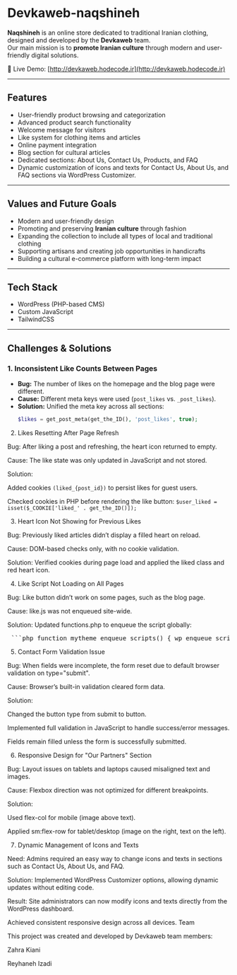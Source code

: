 # Devkaweb-naqshineh


**Naqshineh** is an online store dedicated to traditional Iranian clothing, designed and developed by the **Devkaweb** team.  
Our main mission is to **promote Iranian culture** through modern and user-friendly digital solutions.

🔗 Live Demo: [http://devkaweb.hodecode.ir](http://devkaweb.hodecode.ir)

---

##  Features
- User-friendly product browsing and categorization  
- Advanced product search functionality  
- Welcome message for visitors  
- Like system for clothing items and articles  
- Online payment integration  
- Blog section for cultural articles  
- Dedicated sections: About Us, Contact Us, Products, and FAQ  
- Dynamic customization of icons and texts for Contact Us, About Us, and FAQ sections via WordPress Customizer.
---

##  Values and Future Goals
- Modern and user-friendly design  
- Promoting and preserving **Iranian culture** through fashion  
- Expanding the collection to include all types of local and traditional clothing  
- Supporting artisans and creating job opportunities in handicrafts  
- Building a cultural e-commerce platform with long-term impact  

---

##  Tech Stack
- WordPress (PHP-based CMS)  
- Custom JavaScript  
- TailwindCSS  


---

##  Challenges & Solutions

### 1. Inconsistent Like Counts Between Pages
- **Bug:** The number of likes on the homepage and the blog page were different.  
- **Cause:** Different meta keys were used (`post_likes` vs. `_post_likes`).  
- **Solution:** Unified the meta key across all sections:  
  ```php
  $likes = get_post_meta(get_the_ID(), 'post_likes', true);

2. Likes Resetting After Page Refresh

Bug: After liking a post and refreshing, the heart icon returned to empty.

Cause: The like state was only updated in JavaScript and not stored.

Solution:

Added cookies ```(liked_{post_id})``` to persist likes for guest users.

Checked cookies in PHP before rendering the like button:
```$user_liked = isset($_COOKIE['liked_' . get_the_ID()]);```

3. Heart Icon Not Showing for Previous Likes

Bug: Previously liked articles didn’t display a filled heart on reload.

Cause: DOM-based checks only, with no cookie validation.

Solution: Verified cookies during page load and applied the liked class and red heart icon.

4. Like Script Not Loading on All Pages

Bug: Like button didn’t work on some pages, such as the blog page.

Cause: like.js was not enqueued site-wide.

Solution: Updated functions.php to enqueue the script globally:

<pre> ```php function mytheme_enqueue_scripts() { wp_enqueue_script('jquery'); wp_enqueue_script( 'like-js', get_template_directory_uri() . '/like.js', array('jquery'), null, true ); wp_localize_script('like-js', 'like_ajax', array( 'ajaxurl' => admin_url('admin-ajax.php') )); } add_action('wp_enqueue_scripts', 'mytheme_enqueue_scripts'); ``` </pre>

5. Contact Form Validation Issue

Bug: When fields were incomplete, the form reset due to default browser validation on type="submit".

Cause: Browser’s built-in validation cleared form data.

Solution:

Changed the button type from submit to button.

Implemented full validation in JavaScript to handle success/error messages.

Fields remain filled unless the form is successfully submitted.

6. Responsive Design for "Our Partners" Section

Bug: Layout issues on tablets and laptops caused misaligned text and images.

Cause: Flexbox direction was not optimized for different breakpoints.

Solution:

Used flex-col for mobile (image above text).

Applied sm:flex-row for tablet/desktop (image on the right, text on the left).

7. Dynamic Management of Icons and Texts

Need: Admins required an easy way to change icons and texts in sections such as Contact Us, About Us, and FAQ.

Solution: Implemented WordPress Customizer options, allowing dynamic updates without editing code.

Result: Site administrators can now modify icons and texts directly from the WordPress dashboard.

Achieved consistent responsive design across all devices.
Team

This project was created and developed by Devkaweb team members:

Zahra Kiani

Reyhaneh Izadi
